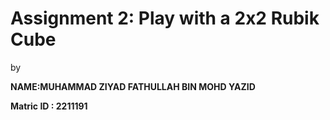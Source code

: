 # Assignment 2: Play with a 2x2 Rubik Cube
by 

**NAME:MUHAMMAD ZIYAD FATHULLAH BIN MOHD YAZID**

**Matric ID : 2211191**
